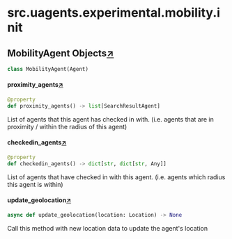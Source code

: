 

# src.uagents.experimental.mobility.__init__



## MobilityAgent Objects[↗](https://github.com/fetchai/uAgents/blob/main/python/src/uagents/experimental/mobility/__init__.py#L26)

```python
class MobilityAgent(Agent)
```



#### proximity_agents[↗](https://github.com/fetchai/uAgents/blob/main/python/src/uagents/experimental/mobility/__init__.py#L54)
```python
@property
def proximity_agents() -> list[SearchResultAgent]
```

List of agents that this agent has checked in with.
(i.e. agents that are in proximity / within the radius of this agent)



#### checkedin_agents[↗](https://github.com/fetchai/uAgents/blob/main/python/src/uagents/experimental/mobility/__init__.py#L62)
```python
@property
def checkedin_agents() -> dict[str, dict[str, Any]]
```

List of agents that have checked in with this agent.
(i.e. agents which radius this agent is within)



#### update_geolocation[↗](https://github.com/fetchai/uAgents/blob/main/python/src/uagents/experimental/mobility/__init__.py#L88)
```python
async def update_geolocation(location: Location) -> None
```

Call this method with new location data to update the agent's location


